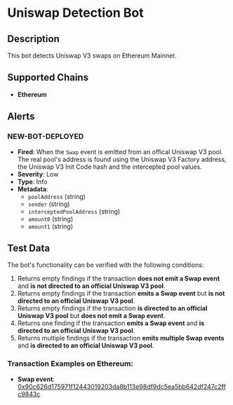 # Uniswap Detection Bot

## Description

This bot detects Uniswap V3 swaps on Ethereum Mainnet.

## Supported Chains

- **Ethereum**

## Alerts

### NEW-BOT-DEPLOYED

- **Fired**: When the `Swap` event is emitted from an offical Uniswap V3 pool. The real pool's address is found using the Uniswap V3 Factory address, the Uniswap V3 Init Code hash and the intercepted pool values.
- **Severity**: Low
- **Type**: Info
- **Metadata**:
  - `poolAddress` (string)
  - `sender` (string)
  - `interceptedPoolAddress` (string)
  - `amount0` (string)
  - `amount1` (string)

## Test Data

The bot's functionality can be verified with the following conditions:

1. Returns empty findings if the transaction **does not emit a Swap event** and **is not directed to an official Uniswap V3 pool**.
2. Returns empty findings if the transaction **emits a Swap event** but **is not directed to an official Uniswap V3 pool**.
3. Returns empty findings if the transaction **is directed to an official Uniswap V3 pool** but **does not emit a Swap event**.
4. Returns one finding if the transaction **emits a Swap event** and **is directed to an official Uniswap V3 pool**.
5. Returns multiple findings if the transaction **emits multiple Swap events** and **is directed to an official Uniswap V3 pool**.

### Transaction Examples on Ethereum:

- **Swap event**:
  [0x90c626d175971f12443019203da8b113e98df9dc5ea5bb642df247c2ffc9843c](https://etherscan.io/tx/0x90c626d175971f12443019203da8b113e98df9dc5ea5bb642df247c2ffc9843c)
